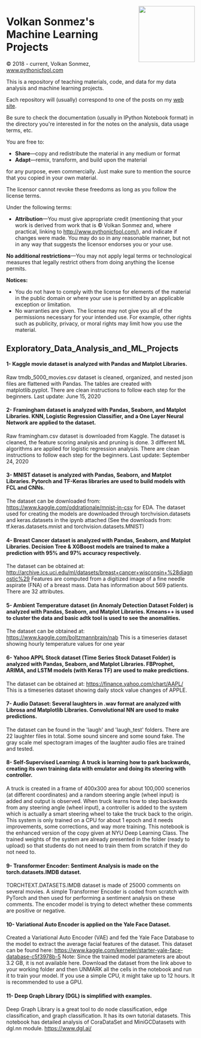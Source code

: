 <p>
  <a href="https://avatars.githubusercontent.com/u/30424551?v=4"><img width="150" align='right' src="https://avatars.githubusercontent.com/u/30424551?v=4"></a>
</p>



# Volkan Sonmez's Machine Learning Projects

© 2018 - current, Volkan Sonmez, www.pythonicfool.com

This is a repository of teaching materials, code, and data for my data analysis and machine learning projects.

Each repository will (usually) correspond to one of the posts on my [web site](http://www.pythonicfool.com/).

Be sure to check the documentation (usually in IPython Notebook format) in the directory you're interested in for the notes on the analysis, data usage terms, etc.

You are free to:

* **Share**—copy and redistribute the material in any medium or format
* **Adapt**—remix, transform, and build upon the material

for any purpose, even commercially. Just make sure to mention the source that you copied in your own material. 

The licensor cannot revoke these freedoms as long as you follow the license terms.

Under the following terms:

* **Attribution**—You must give appropriate credit (mentioning that your work is derived from work that is © Volkan Sonmez and, where practical, linking to http://www.pythonicfool.com/), and indicate if changes were made. You may do so in any reasonable manner, but not in any way that suggests the licensor endorses you or your use.

**No additional restrictions**—You may not apply legal terms or technological measures that legally restrict others from doing anything the license permits.

**Notices:**

* You do not have to comply with the license for elements of the material in the public domain or where your use is permitted by an applicable exception or limitation.
* No warranties are given. The license may not give you all of the permissions necessary for your intended use. For example, other rights such as publicity, privacy, or moral rights may limit how you use the material.

<p>


## Exploratory_Data_Analysis_and_ML_Projects


#### 1- Kaggle movie dataset is analyzed with Pandas and Matplot Libraries.
Raw tmdb_5000_movies.csv dataset is cleaned, organized, and nested json files are flattened with Pandas. The tables are created with matplotlib.pyplot. There are clean instructions to follow each step for the beginners. Last update: June 15, 2020


#### 2- Framingham dataset is analyzed with Pandas, Seaborn, and Matplot Libraries. KNN, Logistic Regression Classifier, and a One Layer Neural Network are applied to the dataset.
Raw framingham.csv dataset is downloaded from Kaggle. The dataset is cleaned, the feature scoring analysis and pruning is done. 3 different ML algorithms are applied for logistic regression analysis. There are clean instructions to follow each step for the beginners. Last update: September 24, 2020


#### 3- MNIST dataset is analyzed with Pandas, Seaborn, and Matplot Libraries. Pytorch and TF-Keras libraries are used to build models with FCL and CNNs.
The dataset can be downloaded from: https://www.kaggle.com/oddrationale/mnist-in-csv for EDA. 
The dataset used for creating the models are downloaded through torchvision.datasets and keras.datasets in the ipynb attached
(See the downloads from: tf.keras.datasets.mnist and torchvision.datasets.MNIST)


#### 4- Breast Cancer dataset is analyzed with Pandas, Seaborn, and Matplot Libraries. Decision Tree & XGBoost models are trained to make a prediction with 95% and 97% accuracy respectively.
The dataset can be obtained at: http://archive.ics.uci.edu/ml/datasets/breast+cancer+wisconsin+%28diagnostic%29
Features are computed from a digitized image of a fine needle aspirate (FNA) of a breast mass. Data has information about 569 patients. There are 32 attributes.


#### 5- Ambient Temperature dataset (in Anomaly Detection Dataset Folder) is analyzed with Pandas, Seaborn, and Matplot Libraries. Kmeans++ is used to cluster the data and basic adtk tool is used to see the anomalities.
The dataset can be obtained at: https://www.kaggle.com/boltzmannbrain/nab
This is a timeseries dataset showing hourly temperature values for one year


#### 6- Yahoo APPL Stock dataset (Time Series Stock Dataset Folder) is analyzed with Pandas, Seaborn, and Matplot Libraries. FBProphet, ARIMA, and LSTM models (with Keras TF) are used to make predictions.
The dataset can be obtained at: https://finance.yahoo.com/chart/AAPL/
This is a timeseries dataset showing daily stock value changes of APPLE. 


#### 7- Audio Dataset: Several laughters in .wav format are analyzed with Librosa and Matplotlib Libraries. Convolutional NN are used to make predictions.
The dataset can be found in the 'laugh' and 'laugh_test' folders.
There are 22 laughter files in total. Some sound sincere and some sound fake. The gray scale mel spectogram images of the laughter audio files are trained and tested. 


#### 8- Self-Supervised Learning: A truck is learning how to park backwards, creating its own training data with emulator and doing its steering with controller.
A truck is created in a frame of 400x300 area for about 100,000 scenerios (at different coordinates) and a random steering angle (wheel input) is added and output is observed. When truck learns how to step backwards from any steering angle (wheel input), a controller is added to the system which is actually a smart steering wheel to take the truck back to the origin. This system is only trained on a CPU for about 1 epoch and it needs improvements, some corrections, and way more training. This notebook is the enhanced version of the copy given at NYU Deep Learning Class. The trained weights of the system are already presented in the folder (ready to upload) so that students do not need to train them from scratch if they do not need to. 


#### 9- Transformer Encoder: Sentiment Analysis is made on the torch.datasets.IMDB dataset.
TORCHTEXT.DATASETS.IMDB dataset is made of 25000 comments on several movies. A simple Transformer Encoder is coded from scratch with PyTorch and then used for performing a sentiment analysis on these comments. The encoder model is trying to detect whether these comments are positive or negative. 


#### 10- Variational Auto Encoder is applied on the Yale Face Dataset.
Created a Variational Auto Encoder (VAE) and fed the Yale Face Database to the model to extract the average facial features of the dataset. This dataset can be found here: https://www.kaggle.com/kerneler/starter-yale-face-database-c5f3978b-5
Note: Since the trained model parameters are about 3.2 GB, it is not available here. Download the dataset from the link above to your working folder and then UNMARK all the cells in the notebook and run it to train your model. If you use a simple CPU, it might take up to 12 hours. It is recommended to use a GPU. 


#### 11- Deep Graph Library (DGL) is simplified with examples.
Deep Graph Library is a great tool to do node classification, edge classification, and graph classification. It has its own tutorial datasets. This notebook has detailed analysis of CoraDataSet and MiniGCDatasets with dgl.nn module. https://www.dgl.ai/  





